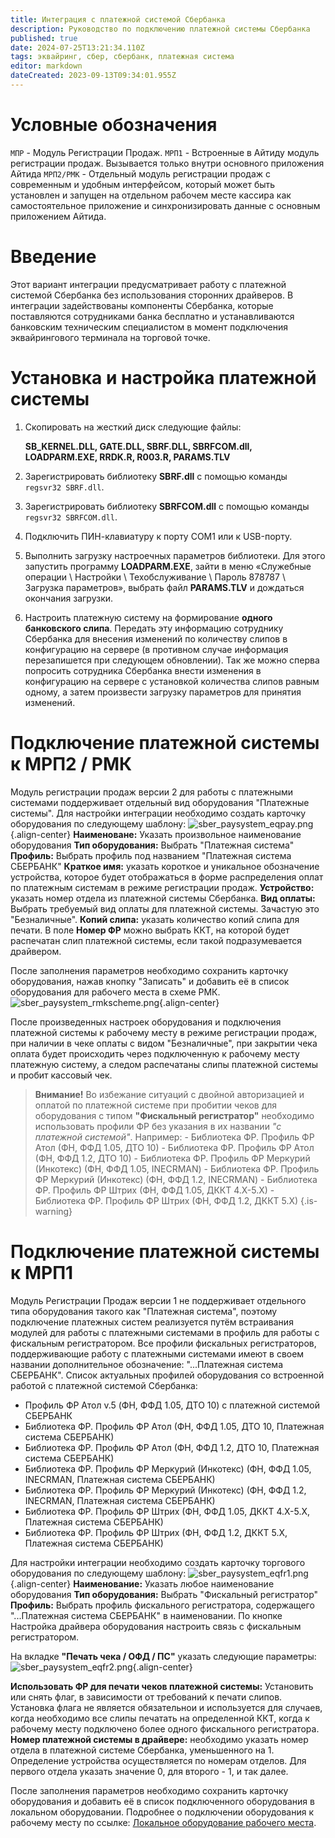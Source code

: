 ```yaml
---
title: Интеграция с платежной системой Сбербанка
description: Руководство по подключению платежной системы Сбербанка
published: true
date: 2024-07-25T13:21:34.110Z
tags: эквайринг, сбер, сбербанк, платежная система
editor: markdown
dateCreated: 2023-09-13T09:34:01.955Z
---
```


# Условные обозначения
`МПР` - Модуль Регистрации Продаж. 
`МРП1` - Встроенные в Айтиду модуль регистрации продаж. Вызывается только внутри основного приложения Айтида
`МРП2/РМК` - Отдельный модуль регистрации продаж с современным и удобным интерфейсом, который может быть установлен и запущен на отдельном рабочем месте кассира как самостоятельное приложение и синхронизировать данные с основным приложением Айтида.

# Введение
Этот вариант интеграции предусматривает работу с платежной системой Сбербанка без использования сторонних драйверов. В интеграции задействованы компоненты Сбербанка, которые поставляются сотрудниками банка бесплатно и устанавливаются банковским техническим специалистом в момент подключения эквайрингового терминала на торговой точке.

# Установка и настройка платежной системы

1.  Скопировать на жесткий диск следующие файлы:

    **SB_KERNEL.DLL, GATE.DLL, SBRF.DLL, SBRFCOM.dll, LOADPARM.EXE, RRDK.R, R003.R, PARAMS.TLV**

2.  Зарегистрировать библиотеку **SBRF.dll** с помощью команды `regsvr32 SBRF.dll`.
3.  Зарегистрировать библиотеку **SBRFCOM.dll** с помощью команды `regsvr32 SBRFCOM.dll`.
4.  Подключить ПИН-клавиатуру к порту СОМ1 или к USB-порту.
5.  Выполнить загрузку настроечных параметров библиотеки. Для этого запустить программу **LOADPARM.EXE**, зайти в меню «Служебные операции \\ Настройки \\ Техобслуживание \\ Пароль 878787 \\ Загрузка параметров», выбрать файл **PARAMS.TLV** и дождаться окончания загрузки.
6.  Настроить платежную систему на формирование **одного банковского слипа**. Передать эту информацию сотруднику Сбербанка для внесения изменений по количеству слипов в конфигурацию на сервере (в противном случае информация перезапишется при следующем обновлении). Так же можно сперва попросить сотрудника Сбербанка внести изменения в конфигурацию на сервере с установкой количества слипов равным одному, а затем произвести загрузку параметров для принятия изменений.

# Подключение платежной системы к МРП2 / РМК

Модуль регистрации продаж версии 2 для работы с платежными системами поддерживает отдельный вид оборудования "Платежные системы".
Для настройки интеграции необходимо создать карточку оборудования по следующему шаблону:
![sber_paysystem_eqpay.png](/images/integrations/paysystem-sber/sber_paysystem_eqpay.png){.align-center}
**Наименоване:** Указать произвольное наименование оборудования
**Тип оборудования:** Выбрать "Платежная система"
**Профиль:** Выбрать профиль под названием "Платежная система СБЕРБАНК"
**Краткое имя:** указать короткое и уникальное обозначение устройства, которое будет отображаться в форме распределения оплат по платежным системам в режиме регистрации продаж.
**Устройство:** указать номер отдела из платежной системы Сбербанка.
**Вид оплаты:** Выбрать требуемый вид оплаты для платежной системы. Зачастую это "Безналичные".
**Копий слипа:** указать количество копий слипа для печати.
В поле **Номер ФР** можно выбрать ККТ, на которой будет распечатан слип платежной системы, если такой подразумевается драйвером.

После заполнения параметров необходимо сохранить карточку оборудования, нажав кнопку "Записать" и добавить её в список оборудования для рабочего места в схеме РМК.
![sber_paysystem_rmkscheme.png](/images/integrations/paysystem-sber/sber_paysystem_rmkscheme.png){.align-center}

После произведенных настроек оборудования и подключения платежной системы к рабочему месту в режиме регистрации продаж, при наличии в чеке оплаты с видом "Безналичные", при закрытии чека оплата будет происходить через подключенную к рабочему месту платежную систему, а следом распечатаны слипы платежной системы и пробит кассовый чек.

> **Внимание!** Во избежание ситуаций с двойной авторизацией и оплатой по платежной системе при пробитии чеков для оборудования с типом **"Фискальный регистратор"** необходимо использовать профили ФР без указания в их названии *"с платежной системой"*. Например:
	- Библиотека ФР. Профиль ФР Атол (ФН, ФФД 1.05, ДТО 10)
	- Библиотека ФР. Профиль ФР Атол (ФН, ФФД 1.2, ДТО 10)
	- Библиотека ФР. Профиль ФР Меркурий (Инкотекс) (ФН, ФФД 1.05, INECRMAN)
	- Библиотека ФР. Профиль ФР Меркурий (Инкотекс) (ФН, ФФД 1.2, INECRMAN)
	- Библиотека ФР. Профиль ФР Штрих (ФН, ФФД 1.05, ДККТ 4.Х-5.Х)
 	- Библиотека ФР. Профиль ФР Штрих (ФН, ФФД 1.2, ДККТ 5.Х)
{.is-warning}


# Подключение платежной системы к МРП1
Модуль Регистрации Продаж версии 1 не поддерживает отдельного типа оборудования такого как "Платежная система", поэтому подключение платежных систем реализуется путём встраивания модулей для работы с платежными системами в профиль для работы с фискальным регистратором.
Все профили фискальных регистраторов, поддерживающие работу с платежными системами имеют в своем названии дополнительное обозначение: "...Платежная система СБЕРБАНК".
Список актуальных профилей оборудования со встроенной работой с платежной системой Сбербанка:

- Профиль ФР Атол v.5 (ФН, ФФД 1.05, ДТО 10) с платежной системой СБЕРБАНК
- Библиотека ФР. Профиль ФР Атол (ФН, ФФД 1.05, ДТО 10, Платежная система СБЕРБАНК)
- Библиотека ФР. Профиль ФР Атол (ФН, ФФД 1.2, ДТО 10, Платежная система СБЕРБАНК)
- Библиотека ФР. Профиль ФР Меркурий (Инкотекс) (ФН, ФФД 1.05, INECRMAN, Платежная система СБЕРБАНК)
- Библиотека ФР. Профиль ФР Меркурий (Инкотекс) (ФН, ФФД 1.2, INECRMAN, Платежная система СБЕРБАНК)
- Библиотека ФР. Профиль ФР Штрих (ФН, ФФД 1.05, ДККТ 4.Х-5.Х, Платежная система СБЕРБАНК)
- Библиотека ФР. Профиль ФР Штрих (ФН, ФФД 1.2, ДККТ 5.Х, Платежная система СБЕРБАНК)

Для настройки интеграции необходимо создать карточку торгового оборудования по следующему шаблону:
![sber_paysystem_eqfr1.png](/images/integrations/paysystem-sber/sber_paysystem_eqfr1.png){.align-center}
**Наименование:** Указать любое наименование оборудования
**Тип оборудования:** Выбрать "Фискальный регистратор"
**Профиль:** Выбрать профиль фискального регистратора, содержащего "...Платежная система СБЕРБАНК" в наименовании.
По кнопке Настройка драйвера оборудования настроить связь с фискальным регистратором.

На вкладке **"Печать чека / ОФД / ПС"** указать следующие параметры:
![sber_paysystem_eqfr2.png](/images/integrations/paysystem-sber/sber_paysystem_eqfr2.png){.align-center}

**Использовать ФР для печати чеков платежной системы:** Установить или снять флаг, в зависимости от требований к печати слипов. Установка флага не является обязательнои и используется для случаев, когда необходимо все слипы печатать на определенной ККТ, когда к рабочему месту подключено более одного фискального регистратора.
**Номер платежной системы в драйвере:** необходимо указать номер отдела в платежной системе Сбербанка, уменьшенного на 1. Определение устройства осуществляется по номерам отделов. Для первого отдела указать значение 0, для второго - 1, и так далее.

После заполнения параметров необходимо сохранить карточку оборудования и добавить её в список подключенного оборудования в локальном оборудовании. Подробнее о подключении оборудования к рабочему месту по ссылке: [Локальное оборудование рабочего места](/docs/quick-start/local-devices#локальное-оборудование-рабочего-места).